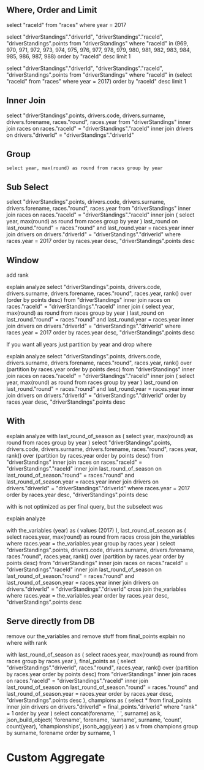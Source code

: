 ## Where, Order and Limit

select "raceId" from "races" where year = 2017

select
    "driverStandings"."driverId",
    "driverStandings"."raceId",
    "driverStandings".points
from "driverStandings"
where "raceId" in (969, 970, 971, 972, 973, 974, 975, 976, 977, 978, 979, 980,
    981, 982, 983, 984, 985, 986, 987, 988)
order by "raceId" desc
limit 1

select
    "driverStandings"."driverId",
    "driverStandings"."raceId",
    "driverStandings".points
from "driverStandings"
where "raceId" in (select "raceId" from "races" where year = 2017)
order by "raceId" desc
limit 1

## Inner Join

select
    "driverStandings".points,
    drivers.code,
    drivers.surname,
    drivers.forename,
    races."round",
    races.year
from "driverStandings"
inner join races on races."raceId" = "driverStandings"."raceId"
inner join drivers on drivers."driverId" = "driverStandings"."driverId"

## Group

    select year, max(round) as round from races group by year

## Sub Select

select
    "driverStandings".points,
    drivers.code,
    drivers.surname,
    drivers.forename,
    races."round",
    races.year
from "driverStandings"
inner join races on races."raceId" = "driverStandings"."raceId"
inner join (
    select year, max(round) as round from races group by year
    ) last_round on
        last_round."round" = races."round" and
        last_round.year = races.year
inner join drivers on drivers."driverId" = "driverStandings"."driverId"
where races.year = 2017
order by races.year desc, "driverStandings".points desc

## Window

add rank

explain analyze
select
    "driverStandings".points,
    drivers.code,
    drivers.surname,
    drivers.forename,
    races."round",
    races.year,
    rank() over (order by points desc)
from "driverStandings"
inner join races on races."raceId" = "driverStandings"."raceId"
inner join (
    select year, max(round) as round from races group by year
    ) last_round on
        last_round."round" = races."round" and
        last_round.year = races.year
inner join drivers on drivers."driverId" = "driverStandings"."driverId"
where races.year = 2017
order by races.year desc, "driverStandings".points desc

If you want all years just partition by year and drop where

explain analyze
select
    "driverStandings".points,
    drivers.code,
    drivers.surname,
    drivers.forename,
    races."round",
    races.year,
    rank() over (partition by races.year order by points desc)
from "driverStandings"
inner join races on races."raceId" = "driverStandings"."raceId"
inner join (
    select year, max(round) as round from races group by year
    ) last_round on
        last_round."round" = races."round" and
        last_round.year = races.year
inner join drivers on drivers."driverId" = "driverStandings"."driverId"
order by races.year desc, "driverStandings".points desc

## With

explain analyze with
    last_round_of_season as (
        select year, max(round) as round from races
        group by year
    )
select
    "driverStandings".points,
    drivers.code,
    drivers.surname,
    drivers.forename,
    races."round",
    races.year,
    rank() over (partition by races.year order by points desc)
from "driverStandings"
inner join races on races."raceId" = "driverStandings"."raceId"
inner join last_round_of_season on
    last_round_of_season."round" = races."round" and
    last_round_of_season.year = races.year
inner join drivers on drivers."driverId" = "driverStandings"."driverId"
where races.year = 2017
order by races.year desc, "driverStandings".points desc

with is not optimized as per final query, but the subselect was

explain analyze

with
    the_variables (year) as (
        values (2017)
    ),
    last_round_of_season as (
        select races.year, max(round) as round from races
        cross join the_variables
        where races.year = the_variables.year
        group by races.year
    )
select
    "driverStandings".points,
    drivers.code,
    drivers.surname,
    drivers.forename,
    races."round",
    races.year,
    rank() over (partition by races.year order by points desc)
from "driverStandings"
inner join races on races."raceId" = "driverStandings"."raceId"
inner join last_round_of_season on
    last_round_of_season."round" = races."round" and
    last_round_of_season.year = races.year
inner join drivers on drivers."driverId" = "driverStandings"."driverId"
cross join the_variables
where races.year = the_variables.year
order by races.year desc, "driverStandings".points desc

## Serve directly from DB

remove our the_variables and remove stuff from final_points
explain no where with rank

with
    last_round_of_season as (
        select races.year, max(round) as round from races
        group by races.year
    ),
    final_points as (
        select
            "driverStandings"."driverId",
            races."round",
            races.year,
            rank() over (partition by races.year order by points desc)
        from "driverStandings"
        inner join races on races."raceId" = "driverStandings"."raceId"
        inner join last_round_of_season on
            last_round_of_season."round" = races."round" and
            last_round_of_season.year = races.year
        order by races.year desc, "driverStandings".points desc
    ),
    champions as (
        select * from final_points
        inner join drivers on drivers."driverId" = final_points."driverId"
        where "rank" = 1
        order by year
    )
select
    concat(forename, ' ', surname) as k,
    json_build_object(
        'forename', forename,
        'surname', surname,
        'count', count(year),
        'championships', jsonb_agg(year)
    ) as v
from champions
group by surname, forename
order by surname, 1

# Custom Aggregate
